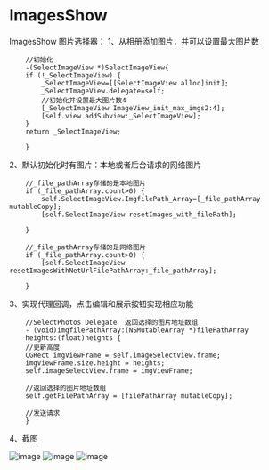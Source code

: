 # ImagesShow
ImagesShow
图片选择器：
1、从相册添加图片，并可以设置最大图片数

        //初始化
        -(SelectImageView *)SelectImageView{
        if (!_SelectImageView) {
            _SelectImageView=[[SelectImageView alloc]init];
            _SelectImageView.delegate=self;
            //初始化并设置最大图片数4
            [_SelectImageView ImageView_init_max_imgs2:4];
            [self.view addSubview:_SelectImageView];
        }
        return _SelectImageView;
        
        }


2、默认初始化时有图片：本地或者后台请求的网络图片

        //_file_pathArray存储的是本地图片
        if (_file_pathArray.count>0) {
            self.SelectImageView.ImgfilePath_Array=[_file_pathArray mutableCopy];
            [self.SelectImageView resetImages_with_filePath];
            
        }
 
        //_file_pathArray存储的是网络图片
        if (_file_pathArray.count>0) {
            [self.SelectImageView resetImagesWithNetUrlFilePathArray:_file_pathArray];
            
        }
     

3、实现代理回调，点击编辑和展示按钮实现相应功能

        //SelectPhotos Delegate  返回选择的图片地址数组
        - (void)imgfilePathArray:(NSMutableArray *)filePathArray
        heights:(float)heights {
        //更新高度
        CGRect imgViewFrame = self.imageSelectView.frame;
        imgViewFrame.size.height = heights;
        self.imageSelectView.frame = imgViewFrame;

        //返回选择的图片地址数组
        self.getFilePathArray = [filePathArray mutableCopy];

        //发送请求
        }
4、截图

 ![image](https://github.com/niexiaobo/ImagesShow/blob/master/SimulatoImages/Simulatoedit.png)
 ![image](https://github.com/niexiaobo/ImagesShow/blob/master/SimulatoImages/Simulatorshow.png)
 ![image](https://github.com/niexiaobo/ImagesShow/blob/master/SimulatoImages/Simulatorshowbig.png)
